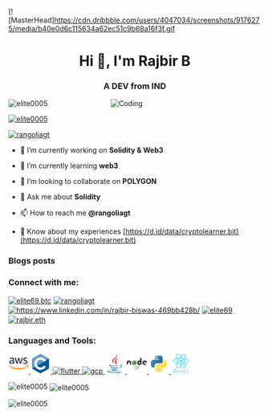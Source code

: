 [![MasterHead]https://cdn.dribbble.com/users/4047034/screenshots/9176275/media/b40e0d6c115634a62ec51c9b68a16f3f.gif
<h1 align="center">Hi 👋, I'm Rajbir B</h1>
<h3 align="center">A DEV from IND</h3>
<img align="right" alt="Coding" len="1500 "width="300" src="https://i.pinimg.com/originals/48/69/10/48691010fc420959ddbad33ab95f323b.gif">

<p align="left"> <img src="https://komarev.com/ghpvc/?username=elite0005&label=Profile%20views&color=0e75b6&style=flat" alt="elite0005" /> </p>

<p align="left"> <a href="https://github.com/ryo-ma/github-profile-trophy"><img src="https://github-profile-trophy.vercel.app/?username=elite0005" alt="elite0005" /></a> </p>

<p align="left"> <a href="https://twitter.com/rangoliagt" target="blank"><img src="https://img.shields.io/twitter/follow/rangoliagt?logo=twitter&style=for-the-badge" alt="rangoliagt" /></a> </p>

- 🔭 I’m currently working on **Solidity & Web3**

- 🌱 I’m currently learning **web3**

- 👯 I’m looking to collaborate on **POLYGON**

- 💬 Ask me about **Solidity**

- 📫 How to reach me **@rangoliagt**

- 📄 Know about my experiences [https://d.id/data/cryptolearner.bit](https://d.id/data/cryptolearner.bit)

### Blogs posts
<!-- BLOG-POST-LIST:START -->
<!-- BLOG-POST-LIST:END -->

<h3 align="left">Connect with me:</h3>
<p align="left">
<a href="https://dev.to/elite69.btc" target="blank"><img align="center" src="https://raw.githubusercontent.com/rahuldkjain/github-profile-readme-generator/master/src/images/icons/Social/devto.svg" alt="elite69.btc" height="30" width="40" /></a>
<a href="https://twitter.com/rangoliagt" target="blank"><img align="center" src="https://raw.githubusercontent.com/rahuldkjain/github-profile-readme-generator/master/src/images/icons/Social/twitter.svg" alt="rangoliagt" height="30" width="40" /></a>
<a href="https://linkedin.com/in/https://www.linkedin.com/in/rajbir-biswas-469bb428b/" target="blank"><img align="center" src="https://raw.githubusercontent.com/rahuldkjain/github-profile-readme-generator/master/src/images/icons/Social/linked-in-alt.svg" alt="https://www.linkedin.com/in/rajbir-biswas-469bb428b/" height="30" width="40" /></a>
<a href="https://kaggle.com/elite69" target="blank"><img align="center" src="https://raw.githubusercontent.com/rahuldkjain/github-profile-readme-generator/master/src/images/icons/Social/kaggle.svg" alt="elite69" height="30" width="40" /></a>
<a href="https://instagram.com/rajbir.eth" target="blank"><img align="center" src="https://raw.githubusercontent.com/rahuldkjain/github-profile-readme-generator/master/src/images/icons/Social/instagram.svg" alt="rajbir.eth" height="30" width="40" /></a>
</p>

<h3 align="left">Languages and Tools:</h3>
<p align="left"> <a href="https://aws.amazon.com" target="_blank" rel="noreferrer"> <img src="https://raw.githubusercontent.com/devicons/devicon/master/icons/amazonwebservices/amazonwebservices-original-wordmark.svg" alt="aws" width="40" height="40"/> </a> <a href="https://www.cprogramming.com/" target="_blank" rel="noreferrer"> <img src="https://raw.githubusercontent.com/devicons/devicon/master/icons/c/c-original.svg" alt="c" width="40" height="40"/> </a> <a href="https://flutter.dev" target="_blank" rel="noreferrer"> <img src="https://www.vectorlogo.zone/logos/flutterio/flutterio-icon.svg" alt="flutter" width="40" height="40"/> </a> <a href="https://cloud.google.com" target="_blank" rel="noreferrer"> <img src="https://www.vectorlogo.zone/logos/google_cloud/google_cloud-icon.svg" alt="gcp" width="40" height="40"/> </a> <a href="https://www.java.com" target="_blank" rel="noreferrer"> <img src="https://raw.githubusercontent.com/devicons/devicon/master/icons/java/java-original.svg" alt="java" width="40" height="40"/> </a> <a href="https://nodejs.org" target="_blank" rel="noreferrer"> <img src="https://raw.githubusercontent.com/devicons/devicon/master/icons/nodejs/nodejs-original-wordmark.svg" alt="nodejs" width="40" height="40"/> </a> <a href="https://www.python.org" target="_blank" rel="noreferrer"> <img src="https://raw.githubusercontent.com/devicons/devicon/master/icons/python/python-original.svg" alt="python" width="40" height="40"/> </a> <a href="https://reactjs.org/" target="_blank" rel="noreferrer"> <img src="https://raw.githubusercontent.com/devicons/devicon/master/icons/react/react-original-wordmark.svg" alt="react" width="40" height="40"/> </a> </p>

<p><img align="left" src="https://github-readme-stats.vercel.app/api/top-langs?username=elite0005&show_icons=true&locale=en&layout=compact" alt="elite0005" /></p>

<p>&nbsp;<img align="center" src="https://github-readme-stats.vercel.app/api?username=elite0005&show_icons=true&locale=en" alt="elite0005" /></p>

<p><img align="center" src="https://github-readme-streak-stats.herokuapp.com/?user=elite0005&" alt="elite0005" /></p>
